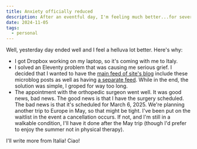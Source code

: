 ```yaml
---
title: Anxiety officially reduced
description: After an eventful day, I'm feeling much better...for several reasons.
date: 2024-11-05
tags:
  - personal
---
```


Well, yesterday day ended well and I feel a helluva lot better. Here's why:

- I got Dropbox working on my laptop, so it's coming with me to Italy.
- I solved an Eleventy problem that was causing me serious grief. I decided that I wanted to have the [main feed of site's blog](/feed.xml) include these microblog posts as well as having [a separate feed](/microfeed.xml). While in the end, the solution was simple, I groped for way too long.
- The appointment with the orthopedic surgeon went well. It was good news, bad news. The good news is that I have the surgery scheduled. The bad news is that it's scheduled for March 6, 2025. We're planning another trip to Europe in May, so that might be tight. I've been put on the waitlist in the event a cancellation occurs. If not, and I'm still in a walkable condition, I'll have it done after the May trip (though I'd prefer to enjoy the summer not in physical therapy).

I'll write more from Italia! Ciao!
